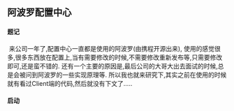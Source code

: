 ## 								阿波罗配置中心





#### 题记

​		来公司一年了,配置中心一直都是使用的阿波罗(由携程开源出来), 使用的感觉很多,很多东西放在配置上,当有需要修改的时候,不需要修改重新发布等,只需要修改即可,还是蛮不错的.   还有一个主要的原因是,最后公司的大哥大出去面试的时候,总是会被问到阿波罗的一些实现原理等.  所以我也就来研究下,其实之前在使用的时候就有看过Client端的代码,然后就没有下文了.....



#### 启动

​		

​	